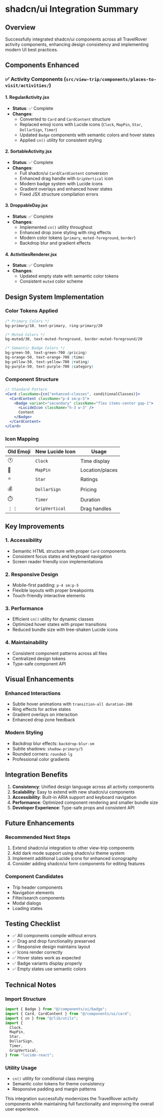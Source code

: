 # shadcn/ui Integration Summary

## Overview

Successfully integrated shadcn/ui components across all TravelRover activity components, enhancing design consistency and implementing modern UI best practices.

## Components Enhanced

### ✅ Activity Components (`src/view-trip/components/places-to-visit/activities/`)

#### 1. **RegularActivity.jsx**

- **Status**: ✅ Complete
- **Changes**:
  - Converted to `Card` and `CardContent` structure
  - Replaced emoji icons with Lucide icons (`Clock`, `MapPin`, `Star`, `DollarSign`, `Timer`)
  - Updated `Badge` components with semantic colors and hover states
  - Applied `cn()` utility for consistent styling

#### 2. **SortableActivity.jsx**

- **Status**: ✅ Complete
- **Changes**:
  - Full shadcn/ui `Card`/`CardContent` conversion
  - Enhanced drag handle with `GripVertical` icon
  - Modern badge system with Lucide icons
  - Gradient overlays and enhanced hover states
  - Fixed JSX structure compilation errors

#### 3. **DroppableDay.jsx**

- **Status**: ✅ Complete
- **Changes**:
  - Implemented `cn()` utility throughout
  - Enhanced drop zone styling with ring effects
  - Modern color tokens (`primary`, `muted-foreground`, `border`)
  - Backdrop blur and gradient effects

#### 4. **ActivitiesRenderer.jsx**

- **Status**: ✅ Complete
- **Changes**:
  - Updated empty state with semantic color tokens
  - Consistent `muted` color scheme

## Design System Implementation

### Color Tokens Applied

```css
/* Primary Colors */
bg-primary/10, text-primary, ring-primary/20

/* Muted Colors */
bg-muted/30, text-muted-foreground, border-muted-foreground/20

/* Semantic Badge Colors */
bg-green-50, text-green-700 (pricing)
bg-orange-50, text-orange-700 (time)
bg-yellow-50, text-yellow-700 (rating)
bg-purple-50, text-purple-700 (category)
```

### Component Structure

```jsx
// Standard Pattern
<Card className={cn("enhanced-classes", conditionalClasses)}>
  <CardContent className="p-4 sm:p-5">
    <Badge variant="secondary" className="flex items-center gap-1">
      <LucideIcon className="h-3 w-3" />
      Content
    </Badge>
  </CardContent>
</Card>
```

### Icon Mapping

| Old Emoji | New Lucide Icon | Usage           |
| --------- | --------------- | --------------- |
| 🕐        | `Clock`         | Time display    |
| 📍        | `MapPin`        | Location/places |
| ⭐        | `Star`          | Ratings         |
| 💰        | `DollarSign`    | Pricing         |
| ⏱️        | `Timer`         | Duration        |
| ⋮⋮        | `GripVertical`  | Drag handles    |

## Key Improvements

### 1. **Accessibility**

- Semantic HTML structure with proper `Card` components
- Consistent focus states and keyboard navigation
- Screen reader friendly icon implementations

### 2. **Responsive Design**

- Mobile-first padding: `p-4 sm:p-5`
- Flexible layouts with proper breakpoints
- Touch-friendly interactive elements

### 3. **Performance**

- Efficient `cn()` utility for dynamic classes
- Optimized hover states with proper transitions
- Reduced bundle size with tree-shaken Lucide icons

### 4. **Maintainability**

- Consistent component patterns across all files
- Centralized design tokens
- Type-safe component API

## Visual Enhancements

### Enhanced Interactions

- Subtle hover animations with `transition-all duration-200`
- Ring effects for active states
- Gradient overlays on interaction
- Enhanced drop zone feedback

### Modern Styling

- Backdrop blur effects: `backdrop-blur-sm`
- Subtle shadows: `shadow-primary/5`
- Rounded corners: `rounded-lg`
- Professional color gradients

## Integration Benefits

1. **Consistency**: Unified design language across all activity components
2. **Scalability**: Easy to extend with new shadcn/ui components
3. **Accessibility**: Built-in ARIA support and keyboard navigation
4. **Performance**: Optimized component rendering and smaller bundle size
5. **Developer Experience**: Type-safe props and consistent API

## Future Enhancements

### Recommended Next Steps

1. Extend shadcn/ui integration to other view-trip components
2. Add dark mode support using shadcn/ui theme system
3. Implement additional Lucide icons for enhanced iconography
4. Consider adding shadcn/ui form components for editing features

### Component Candidates

- Trip header components
- Navigation elements
- Filter/search components
- Modal dialogs
- Loading states

## Testing Checklist

- ✅ All components compile without errors
- ✅ Drag and drop functionality preserved
- ✅ Responsive design maintains layout
- ✅ Icons render correctly
- ✅ Hover states work as expected
- ✅ Badge variants display properly
- ✅ Empty states use semantic colors

## Technical Notes

### Import Structure

```jsx
import { Badge } from "@/components/ui/badge";
import { Card, CardContent } from "@/components/ui/card";
import { cn } from "@/lib/utils";
import {
  Clock,
  MapPin,
  Star,
  DollarSign,
  Timer,
  GripVertical,
} from "lucide-react";
```

### Utility Usage

- `cn()` utility for conditional class merging
- Semantic color tokens for theme consistency
- Responsive padding and margin patterns

This integration successfully modernizes the TravelRover activity components while maintaining full functionality and improving the overall user experience.
